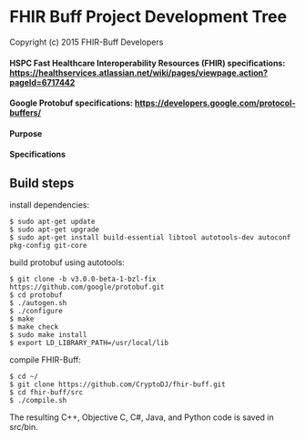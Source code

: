 # FHIR Buff Project Development Tree

Copyright (c) 2015 FHIR-Buff Developers

#### HSPC Fast Healthcare Interoperability Resources (FHIR) specifications:  https://healthservices.atlassian.net/wiki/pages/viewpage.action?pageId=6717442

#### Google Protobuf specifications: https://developers.google.com/protocol-buffers/

#### Purpose

#### Specifications

Build steps
-----------

install dependencies:

    $ sudo apt-get update
    $ sudo apt-get upgrade
    $ sudo apt-get install build-essential libtool autotools-dev autoconf pkg-config git-core
    
build protobuf using autotools:

    $ git clone -b v3.0.0-beta-1-bzl-fix https://github.com/google/protobuf.git
    $ cd protobuf
    $ ./autogen.sh
    $ ./configure
    $ make
    $ make check
    $ sudo make install
    $ export LD_LIBRARY_PATH=/usr/local/lib
    
compile FHIR-Buff:

    $ cd ~/
    $ git clone https://github.com/CryptoDJ/fhir-buff.git
    $ cd fhir-buff/src
    $ ./compile.sh
    
The resulting C++, Objective C, C#, Java, and Python code is saved in src/bin.  






